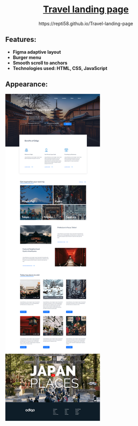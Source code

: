 <h1 align="center">
<a href="https://repti58.github.io/Travel-landing-page/">
Travel landing page
</a>
</h1>

<p align="center">
https://repti58.github.io/Travel-landing-page
</p>

## Features:
- **Figma adaptive layout**
- **Burger menu**
- **Smooth scroll to anchors**
- **Technologies used: HTML, CSS, JavaScript**

## Appearance:
<a href="https://repti58.github.io/Travel-landing-page/">
  <img src="img/screenshot.png">  
</a>

